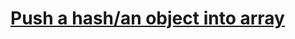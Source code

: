 # [Push a hash/an object into array](https://www.codewars.com/kata/push-a-hash-slash-an-object-into-array/)
